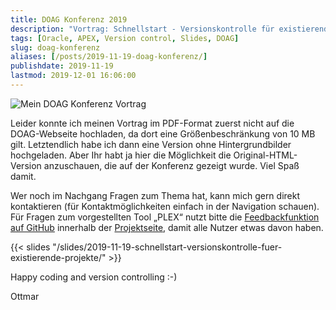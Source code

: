 ```yaml
---
title: DOAG Konferenz 2019
description: "Vortrag: Schnellstart - Versionskontrolle für existierende Oracle Projekte"
tags: [Oracle, APEX, Version control, Slides, DOAG]
slug: doag-konferenz
aliases: [/posts/2019-11-19-doag-konferenz/]
publishdate: 2019-11-19
lastmod: 2019-12-01 16:06:00
---
```


![Mein DOAG Konferenz Vortrag](/slides/2019-11-19-schnellstart-versionskontrolle-fuer-existierende-projekte/assets/teaser.jpg)

Leider konnte ich meinen Vortrag im PDF-Format zuerst nicht auf die DOAG-Webseite hochladen, da dort eine Größenbeschränkung von 10 MB gilt. Letztendlich habe ich dann eine Version ohne Hintergrundbilder hochgeladen. Aber Ihr habt ja hier die Möglichkeit die Original-HTML-Version anzuschauen, die auf der Konferenz gezeigt wurde. Viel Spaß damit.

Wer noch im Nachgang Fragen zum Thema hat, kann mich gern direkt kontaktieren (für Kontaktmöglichkeiten einfach in der Navigation schauen). Für Fragen zum vorgestellten Tool „PLEX“ nutzt bitte die [Feedbackfunktion auf GitHub](https://github.com/ogobrecht/plex/issues) innerhalb der [Projektseite](https://github.com/ogobrecht/plex), damit alle Nutzer etwas davon haben.

{{< slides "/slides/2019-11-19-schnellstart-versionskontrolle-fuer-existierende-projekte/" >}}

Happy coding and version controlling :-)

Ottmar
